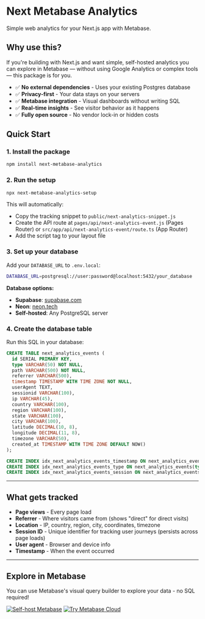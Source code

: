 # Next Metabase Analytics

Simple web analytics for your Next.js app with Metabase.

## Why use this?

If you're building with Next.js and want simple, self-hosted analytics you can explore in Metabase — without using Google Analytics or complex tools — this package is for you.

- ✅ **No external dependencies** - Uses your existing Postgres database
- ✅ **Privacy-first** - Your data stays on your servers
- ✅ **Metabase integration** - Visual dashboards without writing SQL
- ✅ **Real-time insights** - See visitor behavior as it happens
- ✅ **Fully open source** - No vendor lock-in or hidden costs

## Quick Start

### 1. Install the package

```bash
npm install next-metabase-analytics
```

### 2. Run the setup

```bash
npx next-metabase-analytics-setup
```

This will automatically:

- Copy the tracking snippet to `public/next-analytics-snippet.js`
- Create the API route at `pages/api/next-analytics-event.js` (Pages Router) or `src/app/api/next-analytics-event/route.ts` (App Router)
- Add the script tag to your layout file

### 3. Set up your database

Add your `DATABASE_URL` to `.env.local`:

```bash
DATABASE_URL=postgresql://user:password@localhost:5432/your_database
```

**Database options:**

- **Supabase**: [supabase.com](https://supabase.com)
- **Neon**: [neon.tech](https://neon.tech)
- **Self-hosted**: Any PostgreSQL server

### 4. Create the database table

Run this SQL in your database:

```sql
CREATE TABLE next_analytics_events (
  id SERIAL PRIMARY KEY,
  type VARCHAR(50) NOT NULL,
  path VARCHAR(500) NOT NULL,
  referrer VARCHAR(500),
  timestamp TIMESTAMP WITH TIME ZONE NOT NULL,
  userAgent TEXT,
  sessionid VARCHAR(100),
  ip VARCHAR(45),
  country VARCHAR(100),
  region VARCHAR(100),
  state VARCHAR(100),
  city VARCHAR(100),
  latitude DECIMAL(10, 8),
  longitude DECIMAL(11, 8),
  timezone VARCHAR(50),
  created_at TIMESTAMP WITH TIME ZONE DEFAULT NOW()
);

CREATE INDEX idx_next_analytics_events_timestamp ON next_analytics_events(timestamp);
CREATE INDEX idx_next_analytics_events_type ON next_analytics_events(type);
CREATE INDEX idx_next_analytics_events_session ON next_analytics_events(sessionid);
```

---

## What gets tracked

- **Page views** - Every page load
- **Referrer** - Where visitors came from (shows "direct" for direct visits)
- **Location** - IP, country, region, city, coordinates, timezone
- **Session ID** - Unique identifier for tracking user journeys (persists across page loads)
- **User agent** - Browser and device info
- **Timestamp** - When the event occurred

---

## Explore in Metabase

You can use Metabase's visual query builder to explore your data - no SQL required!

[![Self-host Metabase](https://img.shields.io/badge/Self--host-Metabase-blue?logo=metabase)](https://www.metabase.com/docs/latest/operations-guide/installing.html)
[![Try Metabase Cloud](https://img.shields.io/badge/Try%20Cloud-Metabase-brightgreen?logo=metabase)](https://www.metabase.com/start)
